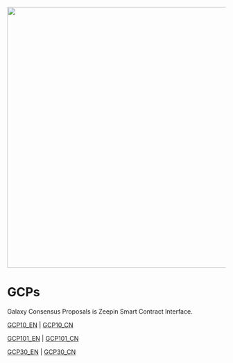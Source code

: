 


<p align="center">
  <img  src="https://github.com/zeepin/GCPs/blob/master/Zeepin_main.png" width="600px">
</p>

# GCPs
Galaxy Consensus Proposals is Zeepin Smart Contract Interface.


[GCP10_EN](/English/GCP10_EN.md) | [GCP10_CN](/README_CN.md)

[GCP101_EN](/English/GCP101_EN.md) | [GCP101_CN](/README_CN.md)

[GCP30_EN](/English/GCP30_EN.md) | [GCP30_CN](/Chinese/GCP30_CN.md)
